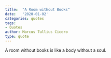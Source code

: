 ```yaml
---
title:  "A Room without Books"
date:   '2020-01-02'
categories: quotes
tags:
- Quotes
author: Marcus Tullius Cicero
type: quote
---
```


A room without books is like a body without a soul.
